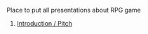 Place to put all presentations about RPG game

1. [Introduction / Pitch](https://hendrikcrause.github.io/rpg-presentations/intro/dist)